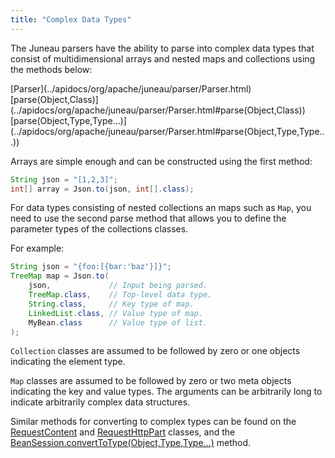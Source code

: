 ```yaml
---
title: "Complex Data Types"
---
```


The Juneau parsers have the ability to parse into complex data types that consist of multidimensional arrays and nested maps and collections
using the methods below:

<tree>
<java-class>[Parser](../apidocs/org/apache/juneau/parser/Parser.html)</java-class>
<node-1><java-method>[parse(Object,Class)](../apidocs/org/apache/juneau/parser/Parser.html#parse(Object,Class))</java-method></node-1>
<node-1><java-method>[parse(Object,Type,Type...)](../apidocs/org/apache/juneau/parser/Parser.html#parse(Object,Type,Type...))</java-method></node-1>
</tree>

Arrays are simple enough and can be constructed using the first method:

```java
String json = "[1,2,3]";
int[] array = Json.to(json, int[].class);
```

For data types consisting of nested collections an maps such as `Map`, you need to
use the second parse method that allows you to define the parameter types of the collections classes.

For example:

```java
String json = "{foo:[{bar:'baz'}]}";
TreeMap map = Json.to(
    json,             // Input being parsed.
    TreeMap.class,    // Top-level data type.
    String.class,     // Key type of map.
    LinkedList.class, // Value type of map.
    MyBean.class      // Value type of list.
);
```

`Collection` classes are assumed to be followed by zero or one objects indicating the element type.

`Map` classes are assumed to be followed by zero or two meta objects indicating the key and value types.
The arguments can be arbitrarily long to indicate arbitrarily complex data structures.

Similar methods for converting to complex types can be found on the [RequestContent](../apidocs/org/apache/juneau/rest/httppart/RequestContent.html) and [RequestHttpPart](../apidocs/org/apache/juneau/rest/httppart/RequestHttpPart.html) classes, and the [BeanSession.convertToType(Object,Type,Type...)](../apidocs/org/apache/juneau/BeanSession.html#convertToType(Object,Type,Type...)) method.

